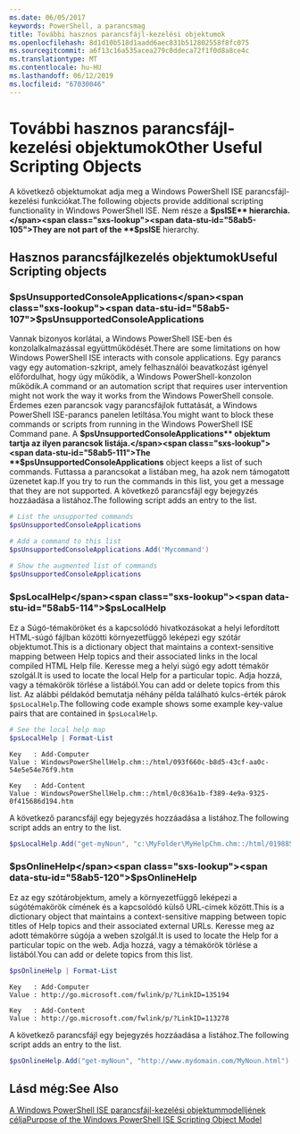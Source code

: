 ```yaml
---
ms.date: 06/05/2017
keywords: PowerShell, a parancsmag
title: További hasznos parancsfájl-kezelési objektumok
ms.openlocfilehash: 8d1d10b518d1aadd6aec831b512802558f8fc075
ms.sourcegitcommit: a6f13c16a535acea279c0ddeca72f1f0d8a8ce4c
ms.translationtype: MT
ms.contentlocale: hu-HU
ms.lasthandoff: 06/12/2019
ms.locfileid: "67030046"
---
```

# <a name="other-useful-scripting-objects"></a><span data-ttu-id="58ab5-103">További hasznos parancsfájl-kezelési objektumok</span><span class="sxs-lookup"><span data-stu-id="58ab5-103">Other Useful Scripting Objects</span></span>

<span data-ttu-id="58ab5-104">A következő objektumokat adja meg a Windows PowerShell ISE parancsfájl-kezelési funkciókat.</span><span class="sxs-lookup"><span data-stu-id="58ab5-104">The following objects provide additional scripting functionality in Windows PowerShell ISE.</span></span> <span data-ttu-id="58ab5-105">Nem része a **$psISE** hierarchia.</span><span class="sxs-lookup"><span data-stu-id="58ab5-105">They are not part of the **$psISE** hierarchy.</span></span>

## <a name="useful-scripting-objects"></a><span data-ttu-id="58ab5-106">Hasznos parancsfájlkezelés objektumok</span><span class="sxs-lookup"><span data-stu-id="58ab5-106">Useful Scripting objects</span></span>

### <a name="psunsupportedconsoleapplications"></a><span data-ttu-id="58ab5-107">$psUnsupportedConsoleApplications</span><span class="sxs-lookup"><span data-stu-id="58ab5-107">$psUnsupportedConsoleApplications</span></span>

<span data-ttu-id="58ab5-108">Vannak bizonyos korlátai, a Windows PowerShell ISE-ben és konzolalkalmazással együttműködését.</span><span class="sxs-lookup"><span data-stu-id="58ab5-108">There are some limitations on how Windows PowerShell ISE interacts with console applications.</span></span> <span data-ttu-id="58ab5-109">Egy parancs vagy egy automation-szkript, amely felhasználói beavatkozást igényel előfordulhat, hogy úgy működik, a Windows PowerShell-konzolon működik.</span><span class="sxs-lookup"><span data-stu-id="58ab5-109">A command or an automation script that requires user intervention might not work the way it works from the Windows PowerShell console.</span></span> <span data-ttu-id="58ab5-110">Érdemes ezen parancsok vagy parancsfájlok futtatását, a Windows PowerShell ISE-parancs panelen letiltása.</span><span class="sxs-lookup"><span data-stu-id="58ab5-110">You might want to block these commands or scripts from running in the Windows PowerShell ISE Command pane.</span></span> <span data-ttu-id="58ab5-111">A **$psUnsupportedConsoleApplications** objektum tartja az ilyen parancsok listája.</span><span class="sxs-lookup"><span data-stu-id="58ab5-111">The **$psUnsupportedConsoleApplications** object keeps a list of such commands.</span></span> <span data-ttu-id="58ab5-112">Futtassa a parancsokat a listában meg, ha azok nem támogatott üzenetet kap.</span><span class="sxs-lookup"><span data-stu-id="58ab5-112">If you try to run the commands in this list, you get a message that they are not supported.</span></span> <span data-ttu-id="58ab5-113">A következő parancsfájl egy bejegyzés hozzáadása a listához.</span><span class="sxs-lookup"><span data-stu-id="58ab5-113">The following script adds an entry to the list.</span></span>

```powershell
# List the unsupported commands
$psUnsupportedConsoleApplications

# Add a command to this list
$psUnsupportedConsoleApplications.Add('Mycommand')

# Show the augmented list of commands
$psUnsupportedConsoleApplications
```

### <a name="pslocalhelp"></a><span data-ttu-id="58ab5-114">$psLocalHelp</span><span class="sxs-lookup"><span data-stu-id="58ab5-114">$psLocalHelp</span></span>

<span data-ttu-id="58ab5-115">Ez a Súgó-témaköröket és a kapcsolódó hivatkozásokat a helyi lefordított HTML-súgó fájlban közötti környezetfüggő leképezi egy szótár objektumot.</span><span class="sxs-lookup"><span data-stu-id="58ab5-115">This is a dictionary object that maintains a context-sensitive mapping between Help topics and their associated links in the local compiled HTML Help file.</span></span> <span data-ttu-id="58ab5-116">Keresse meg a helyi súgó egy adott témakör szolgál.</span><span class="sxs-lookup"><span data-stu-id="58ab5-116">It is used to locate the local Help for a particular topic.</span></span> <span data-ttu-id="58ab5-117">Adja hozzá, vagy a témakörök törlése a listából.</span><span class="sxs-lookup"><span data-stu-id="58ab5-117">You can add or delete topics from this list.</span></span> <span data-ttu-id="58ab5-118">Az alábbi példakód bemutatja néhány példa található kulcs-érték párok `$psLocalHelp`.</span><span class="sxs-lookup"><span data-stu-id="58ab5-118">The following code example shows some example key-value pairs that are contained in `$psLocalHelp`.</span></span>

```powershell
# See the local help map
$psLocalHelp | Format-List
```

```output
Key   : Add-Computer
Value : WindowsPowerShellHelp.chm::/html/093f660c-b8d5-43cf-aa0c-54e5e54e76f9.htm

Key   : Add-Content
Value : WindowsPowerShellHelp.chm::/html/0c836a1b-f389-4e9a-9325-0f415686d194.htm
```

<span data-ttu-id="58ab5-119">A következő parancsfájl egy bejegyzés hozzáadása a listához.</span><span class="sxs-lookup"><span data-stu-id="58ab5-119">The following script adds an entry to the list.</span></span>

```powershell
$psLocalHelp.Add("get-myNoun", "c:\MyFolder\MyHelpChm.chm::/html/0198854a-1298-57ae-aa0c-87b5e5a84712.htm")
```

### <a name="psonlinehelp"></a><span data-ttu-id="58ab5-120">$psOnlineHelp</span><span class="sxs-lookup"><span data-stu-id="58ab5-120">$psOnlineHelp</span></span>

<span data-ttu-id="58ab5-121">Ez az egy szótárobjektum, amely a környezetfüggő leképezi a súgótémakörök címének és a kapcsolódó külső URL-címek között.</span><span class="sxs-lookup"><span data-stu-id="58ab5-121">This is a dictionary object that maintains a context-sensitive mapping between topic titles of Help topics and their associated external URLs.</span></span> <span data-ttu-id="58ab5-122">Keresse meg az adott témakörre súgója a weben szolgál.</span><span class="sxs-lookup"><span data-stu-id="58ab5-122">It is used to locate the Help for a particular topic on the web.</span></span> <span data-ttu-id="58ab5-123">Adja hozzá, vagy a témakörök törlése a listából.</span><span class="sxs-lookup"><span data-stu-id="58ab5-123">You can add or delete topics from this list.</span></span>

```powershell
$psOnlineHelp | Format-List
```

```output
Key   : Add-Computer
Value : http://go.microsoft.com/fwlink/p/?LinkID=135194

Key   : Add-Content
Value : http://go.microsoft.com/fwlink/p/?LinkID=113278
```

<span data-ttu-id="58ab5-124">A következő parancsfájl egy bejegyzés hozzáadása a listához.</span><span class="sxs-lookup"><span data-stu-id="58ab5-124">The following script adds an entry to the list.</span></span>

```powershell
$psOnlineHelp.Add("get-myNoun", "http://www.mydomain.com/MyNoun.html")
```

## <a name="see-also"></a><span data-ttu-id="58ab5-125">Lásd még:</span><span class="sxs-lookup"><span data-stu-id="58ab5-125">See Also</span></span>

[<span data-ttu-id="58ab5-126">A Windows PowerShell ISE parancsfájl-kezelési objektummodelljének célja</span><span class="sxs-lookup"><span data-stu-id="58ab5-126">Purpose of the Windows PowerShell ISE Scripting Object Model</span></span>](../components/ise/object-model/Purpose-of-the-Windows-PowerShell-ISE-Scripting-Object-Model.md)

